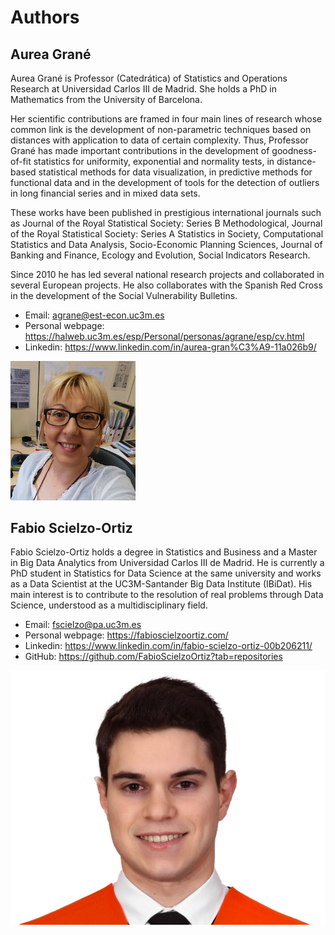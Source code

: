 # Authors 

## Aurea Grané

Aurea Grané is Professor (Catedrática) of Statistics and Operations Research at Universidad Carlos III de Madrid. She holds a PhD in Mathematics from the University of Barcelona.

Her scientific contributions are framed in four main lines of research whose common link is the development of non-parametric techniques based on distances with application to data of certain complexity. Thus, Professor Grané has made important contributions in the development of goodness-of-fit statistics for uniformity, exponential and normality tests, in distance-based statistical methods for data visualization, in predictive methods for functional data and in the development of tools for the detection of outliers in long financial series and in mixed data sets.

These works have been published in prestigious international journals such as Journal of the Royal Statistical Society: Series B Methodological, Journal of the Royal Statistical Society: Series A Statistics in Society, Computational Statistics and Data Analysis, Socio-Economic Planning Sciences, Journal of Banking and Finance, Ecology and Evolution, Social Indicators Research.

Since 2010 he has led several national research projects and collaborated in several European projects. He also collaborates with the Spanish Red Cross in the development of the Social Vulnerability Bulletins.


- Email: agrane@est-econ.uc3m.es
- Personal webpage: https://halweb.uc3m.es/esp/Personal/personas/agrane/esp/cv.html
- Linkedin: https://www.linkedin.com/in/aurea-gran%C3%A9-11a026b9/


<img src="images/aurea.jpg" alt="Example Image" title="Example Image" width="200">


## Fabio Scielzo-Ortiz 


Fabio Scielzo-Ortiz holds a degree in Statistics and Business and a Master in Big Data Analytics from Universidad Carlos III de Madrid. He is currently a PhD student in Statistics for Data Science at the same university and works as a Data Scientist at the UC3M-Santander Big Data Institute (IBiDat). His main interest is to contribute to the resolution of real problems through Data Science, understood as a multidisciplinary field.

- Email: fscielzo@pa.uc3m.es
- Personal webpage: https://fabioscielzoortiz.com/
- Linkedin: https://www.linkedin.com/in/fabio-scielzo-ortiz-00b206211/
- GitHub: https://github.com/FabioScielzoOrtiz?tab=repositories


![My Local Image](images/fabio.jpg "Example Image")
